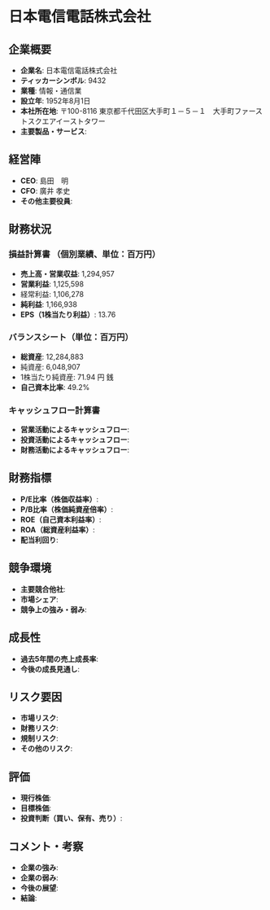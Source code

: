 # 日本電信電話株式会社

## 企業概要

- **企業名**: 日本電信電話株式会社
- **ティッカーシンボル**: 9432
- **業種**: 情報・通信業
- **設立年**: 1952年8月1日
- **本社所在地**: 〒100-8116 東京都千代田区大手町１－５－１　大手町ファーストスクエアイーストタワー
- **主要製品・サービス**:

## 経営陣

- **CEO**: 島田　明
- **CFO**: 廣井 孝史
- **その他主要役員**:

## 財務状況

### 損益計算書  （個別業績、単位：百万円）

- **売上高・営業収益**: 1,294,957
- **営業利益**: 1,125,598
- 経常利益: 1,106,278
- **純利益**: 1,166,938
- **EPS（1株当たり利益）**: 13.76

### バランスシート（単位：百万円）

- **総資産**: 12,284,883
- 純資産: 6,048,907
- 1株当たり純資産: 71.94 円 銭
- **自己資本比率**: 49.2%

### キャッシュフロー計算書

- **営業活動によるキャッシュフロー**:
- **投資活動によるキャッシュフロー**:
- **財務活動によるキャッシュフロー**:

## 財務指標

- **P/E比率（株価収益率）**:
- **P/B比率（株価純資産倍率）**:
- **ROE（自己資本利益率）**:
- **ROA（総資産利益率）**:
- **配当利回り**:

## 競争環境

- **主要競合他社**:
- **市場シェア**:
- **競争上の強み・弱み**:

## 成長性

- **過去5年間の売上成長率**:
- **今後の成長見通し**:

## リスク要因

- **市場リスク**:
- **財務リスク**:
- **規制リスク**:
- **その他のリスク**:

## 評価

- **現行株価**:
- **目標株価**:
- **投資判断（買い、保有、売り）**:

## コメント・考察

- **企業の強み**:
- **企業の弱み**:
- **今後の展望**:
- **結論**: 